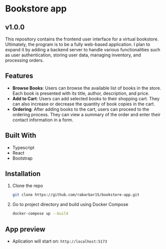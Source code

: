 # Bookstore app   

## v1.0.0   

This repository contains the frontend user interface for a virtual bookstore. Ultimately, the program is to be a fully web-based application.
I plan to expand it by adding a backend server to handle various functionalities such as user authentication, storing user data, managing inventory, and processing orders.

## Features    
* **Browse Books**: Users can browse the available list of books in the store. Each book is presented with its title, author, description, and price.   
* **Add to Cart**: Users can add selected books to their shopping cart. They can also increase or decrease the quantity of book copies in the cart.   
* **Ordering**: After adding books to the cart, users can proceed to the ordering process. They can view a summary of the order and enter their contact information in a form.   

## Built With  
* Typescript   
* React
* Bootstrap   

## Installation    

1. Clone the repo
   
   ```sh
   git clone https://github.com/rabarbar15/bookstore-app.git
   ```   
3. Go to project directory and build using Docker Compose
     
   ```sh
   docker-compose up --build
   ```    

## App preview   

* Aplication will start on: `http://localhost:5173`
   
